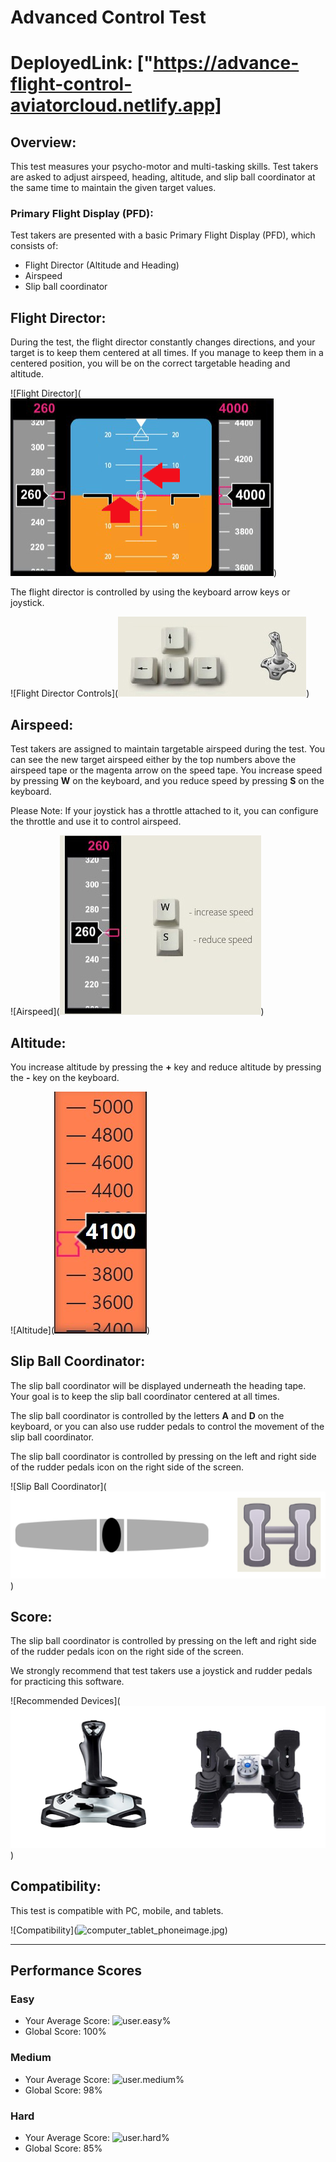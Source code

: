 # Advanced Control Test

# DeployedLink: ["https://advance-flight-control-aviatorcloud.netlify.app]

## Overview:
This test measures your psycho-motor and multi-tasking skills. Test takers are asked to adjust airspeed, heading, altitude, and slip ball coordinator at the same time to maintain the given target values.

### Primary Flight Display (PFD):
Test takers are presented with a basic Primary Flight Display (PFD), which consists of:

- Flight Director (Altitude and Heading)
- Airspeed
- Slip ball coordinator

## Flight Director:
During the test, the flight director constantly changes directions, and your target is to keep them centered at all times. If you manage to keep them in a centered position, you will be on the correct targetable heading and altitude.

![Flight Director](<img src="./advanced-control-test-app/src/utills/images/gamescreenh.png" alt="gamescreenimage"></img>)

The flight director is controlled by using the keyboard arrow keys or joystick.

![Flight Director Controls](<img src="./advanced-control-test-app/src/utills/images/joysticandarrowinage.jpg" alt="joysticarrowimage"></img>)

## Airspeed:
Test takers are assigned to maintain targetable airspeed during the test. You can see the new target airspeed either by the top numbers above the airspeed tape or the magenta arrow on the speed tape. You increase speed by pressing **W** on the keyboard, and you reduce speed by pressing **S** on the keyboard.

Please Note: If your joystick has a throttle attached to it, you can configure the throttle and use it to control airspeed.

![Airspeed](<img src="./advanced-control-test-app/src/utills/images/controlimage1.jpg" alt="controlimage1.jpg"></img>)

## Altitude:
You increase altitude by pressing the **+** key and reduce altitude by pressing the **-** key on the keyboard.

![Altitude](<img src="./advanced-control-test-app/src/utills/images/headinghomesc.jpg" alt="headinghomesc.jpg"></img>)

## Slip Ball Coordinator:
The slip ball coordinator will be displayed underneath the heading tape. Your goal is to keep the slip ball coordinator centered at all times.

The slip ball coordinator is controlled by the letters **A** and **D** on the keyboard, or you can also use rudder pedals to control the movement of the slip ball coordinator.

The slip ball coordinator is controlled by pressing on the left and right side of the rudder pedals icon on the right side of the screen.

![Slip Ball Coordinator](<img src="./advanced-control-test-app/src/utills/images/slipballswithh.png" alt="slipballswithh.png"></img>)

## Score:
The slip ball coordinator is controlled by pressing on the left and right side of the rudder pedals icon on the right side of the screen.

We strongly recommend that test takers use a joystick and rudder pedals for practicing this software.

![Recommended Devices](<img src="./advanced-control-test-app/src/utills/images/recomndeddevice.png" alt="recomndeddevice.png"></img>)

## Compatibility:
This test is compatible with PC, mobile, and tablets.

![Compatibility](<img src="./advanced-control-test-app/src/utills/images/computer_tablet_phoneimage.jpg" alt="computer_tablet_phoneimage.jpg"></img>)

---

## Performance Scores

### Easy
- Your Average Score: ![user.easy](0)%
- Global Score: 100%

### Medium
- Your Average Score: ![user.medium](0)%
- Global Score: 98%

### Hard
- Your Average Score: ![user.hard](0)%
- Global Score: 85%

